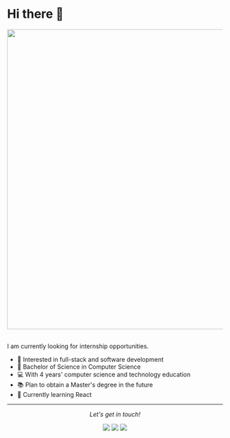 # Hi there 👋


<p align="center">
  <img src="https://github.com/sunDay-code/sunDay-code/blob/master/imgs/learn.jpg" width=700>
  <br><br>
</p>

I am currently looking for internship opportunities.

- 🌟 Interested in full-stack and software development
- 🎉 Bachelor of Science in Computer Science
- 💻 With 4 years' computer science and technology education
- 📚 Plan to obtain a Master's degree in the future
- 🌱 Currently learning React

<hr>

<p align="center">
    <i>Let's get in touch!</i>
    <p align="center">
    <a href= "https://www.linkedin.com/in/changkai/"><img src="https://img.icons8.com/material-outlined/30/000000/linkedin.png"/></a>
    <a href= "mailto:changkaiyuan0916@gmail.com"><img src="https://img.icons8.com/wired/30/000000/apple-mail.png"/></a>
    <a href= "https://sunday-code.github.io/"><img src="https://img.icons8.com/windows/30/000000/portfolio.png"/></a>
    </p>
</p>











<!--
**sunDay-code/sunDay-code** is a ✨ _special_ ✨ repository because its `README.md` (this file) appears on your GitHub profile.

Here are some ideas to get you started:

- 🔭 I’m currently working on ...
- 🌱 I’m currently learning ...
- 👯 I’m looking to collaborate on ...
- 🤔 I’m looking for help with ...
- 💬 Ask me about ...
- 📫 How to reach me: ...
- 😄 Pronouns: ...
- ⚡ Fun fact: ...
-->
